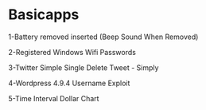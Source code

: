 # Basicapps

1-Battery removed inserted (Beep Sound When Removed)

2-Registered Windows Wifi Passwords

3-Twitter Simple Single Delete Tweet - Simply

4-Wordpress 4.9.4 Username Exploit

5-Time Interval Dollar Chart
